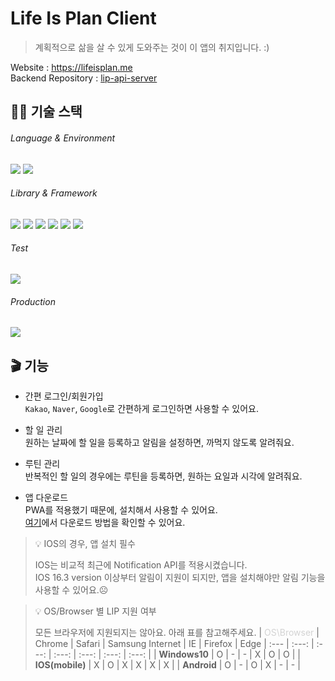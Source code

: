 # Life Is Plan Client

> 계획적으로 삶을 살 수 있게 도와주는 것이 이 앱의 취지입니다. :)

Website : https://lifeisplan.me <br/>
Backend Repository : [lip-api-server](https://github.com/gingaminga/lip-api-server#readme)

## 👨‍💻 기술 스택

###### Language & Environment

<img src="https://shields.io/badge/typescript-3178C6?logo=typescript&logoColor=FFF&style=for-the-badge"/>
<img src="https://shields.io/badge/node.js-339933?logo=nodedotjs&logoColor=FFF&style=for-the-badge"/>

###### Library & Framework

<img src="https://img.shields.io/badge/next.js-000000?style=for-the-badge&logo=nextdotjs&logoColor=white"/>
<img src="https://img.shields.io/badge/redux-764ABC?style=for-the-badge&logo=redux&logoColor=white"/>
<img src="https://img.shields.io/badge/react_query-FF4154?style=for-the-badge&logo=reactquery&logoColor=white"/>
<img src="https://img.shields.io/badge/tailwind_CSS-06B6D4?style=for-the-badge&logo=tailwindcss&logoColor=white"/>
<img src="https://img.shields.io/badge/firebase-FFCA28?style=for-the-badge&logo=firebase&logoColor=white"/>
<img src="https://img.shields.io/badge/pwa-5A0FC8?style=for-the-badge&logo=pwa&logoColor=white"/>

###### Test

<img src="https://img.shields.io/badge/storybook-FF4785?style=for-the-badge&logo=storybook&logoColor=white"/>

###### Production

<img src="https://img.shields.io/badge/vercel-000000?style=for-the-badge&logo=vercel&logoColor=white"/>

## 🎬 기능

- 간편 로그인/회원가입<br/>
  `Kakao`, `Naver`, `Google`로 간편하게 로그인하면 사용할 수 있어요.

- 할 일 관리 <br/>
  원하는 날짜에 할 일을 등록하고 알림을 설정하면, 까먹지 않도록 알려줘요.

- 루틴 관리 <br/>
  반복적인 할 일의 경우에는 루틴을 등록하면, 원하는 요일과 시각에 알려줘요.

- 앱 다운로드 <br/>
  PWA를 적용했기 때문에, 설치해서 사용할 수 있어요.<br/>
  [여기](https://gingaminga.notion.site/183e61c93a8241f1853b8105ac8e8fcf?pvs=4)에서 다운로드 방법을 확인할 수 있어요.

> 💡 IOS의 경우, 앱 설치 필수
>
> IOS는 비교적 최근에 Notification API를 적용시켰습니다.<br/>
> IOS 16.3 version 이상부터 알림이 지원이 되지만, 앱을 설치해야만 알림 기능을 사용할 수 있어요.☹️

> 💡 OS/Browser 별 LIP 지원 여부
>
> 모든 브라우저에 지원되지는 않아요. 아래 표를 참고해주세요.
> | <span style="color:lightgrey">OS\Browser</span> | Chrome | Safari | Samsung Internet | IE | Firefox | Edge
> | :--- | :---: | :---: | :---: | :---: | :---: | :---: |
> | **Windows10** | O | - | - | X | O | O |
> | **IOS(mobile)** | X | O | X | X | X | X |
> | **Android** | O | - | O | X | - | - |
